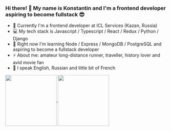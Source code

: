 ### Hi there! 👋 My name is Konstantin and I'm a frontend developer aspiring to become fullstack :sunglasses:

- :briefcase: Currently I'm a frontend developer at ICL Services (Kazan, Russia)
- :computer: My tech stack is Javascript / Typescript / React / Redux / Python / Django
- 🔭 Right now I'm learning Node / Express / MongoDB / PostgreSQL and aspiring to become a fullstack developer
- ⚡ About me: amateur long-distance runner, traveller, history lover and avid movie fan
- :speech_balloon: I speak English, Russian and little bit of French

<!--
**konstantinkrumin/konstantinkrumin** is a ✨ _special_ ✨ repository because its `README.md` (this file) appears on your GitHub profile.

Here are some ideas to get you started:

- 🔭 I’m currently working on ...
- 🌱 I’m currently learning ...
- 👯 I’m looking to collaborate on ...
- 🤔 I’m looking for help with ...
- 💬 Ask me about ...
- 📫 How to reach me: ...
- 😄 Pronouns: ...
- ⚡ Fun fact: ...
-->

<a href="https://github.com/anuraghazra/github-readme-stats">
  <img align="center" height="160" src="https://github-readme-stats.vercel.app/api?username=konstantinkrumin" />
</a>
<a href="https://github.com/anuraghazra/github-readme-stats">
  <img align="center" height="160" src="https://github-readme-stats.vercel.app/api/top-langs/?username=konstantinkrumin&layout=compact" />
</a>
